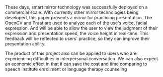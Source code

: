 
These days, smart mirror technology was successfully deployed on a commercial scale. With currently other mirror technologies being developed, this paper presents a mirror for practicing presentation. The OpenCV and Praat are used to analyze each of the use's voice, facial expression. And will be able to allow the user to view the judgment of their expression and presentation speed, the voice height in real-time. This feedback will be reflected to users' practice, so they can improve their presentation ability.

The product of this project also can be applied to users who are experiencing difficulties in interpersonal conversation. We can also expect an economic effect in that it can save the cost and time comparing to speech institute enrollment or language therapy counseling
